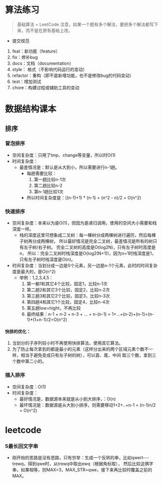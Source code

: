# 算法练习

>基础算法 + LeetCode
>注意，如果一个题有多个解法，要把多个解法都写下来，而不是在原有基础上改。

* 提交规范
1. feat：新功能（feature）
2. fix：修补bug
3. docs：文档（documentation）
4. style： 格式（不影响代码运行的变动）
5. refactor：重构（即不是新增功能，也不是修改bug的代码变动）
6. test：增加测试
7. chore：构建过程或辅助工具的变动
# 数据结构课本
## 排序
### 冒泡排序
* 空间复杂度：只用了tmp、change等变量，所以时O(1)
* 时间复杂度：
    * 最差情况是：默认是从大到小，所以需要进行n-1趟。
        * 每趟需要比较：
            1. 第一趟比较n-1次
            2. 第二趟比较n-2
            3. 第n-1趟比较1次
        * 所以时间复杂度是：((n-1)+1) * (n-1) = (n^2 - n)/2 = O(n^2)
    
### 快速排序
* 空间复杂度：本来以为是O(1)，但因为是递归调用，使用的空间大小需要和栈深度一样。
    * 栈的深度这里可想象成二叉树：每一棵树分成两棵树进行遍历，然后每棵子树再分成两棵树，
    所以最好情况是完全二叉树，最差情况是所有的树只有左子树/右子树。
    完全二叉树的高度是O(log2N)，只有左子树时高度是n，
    所以：完全二叉树时栈深度是O(log2(N+1))，因为n=1时栈深度是1，只有左子树时栈深度是O(n)。
* 时间复杂度：当划分成一边是0个元素，另一边是n-1个元素，此时的时间复杂度是最大的，是O(n^2)
    * 举例：1,2,3,4,5：
        1. 第一躺1和其它4个比较，固定1，比较n-1次
        2. 第二趟2和其它3个比较，固定2，比较n-2次
        3. 第三趟3和其它2个比较，固定3，比较n-3次
        4. 第四趟4和其它1个比较，固定4，比较n-4次
        5. 第五趟low=hight，不再比较
        6. 最终结果：n-1 + n-2 + n-3 + ... + n-(n-1) = 1+...+(n-2)+(n-1)=(n-1)*(1+n-1)/2=O(n^2)

#### 快排的优化：
1. 当划分的子序列较小时不再使用快排算法，使用其它算法。
2. 为了防止每次拿到的都是最小的元素（这样分出来的两个区域元素个数不一样，相当于避免变成只有左子树的树），可以首、尾、中间
取三个数，拿到三个数中第二小的。

### 插入排序
* 空间复杂度：O(1)
* 时间复杂度：
    * 最好情况是，数据源本来就是从小到大排序，：O(n)
    * 最坏情况是：数据源是从大到小排序，则需要移动1+2+..+n-1 = (n-1)n/2 = O(n^2)
    
# leetcode

### 5最长回文字串
* 刚开始的思路是没有思路，只有穷举：生成一个反转的串，比如qwert---trewq，得到qwe时，从trewq中取出ewq（根据角标取），
然后比较这俩字串，如果相等，则MAX=3，MAX_STR=qwe，接下来再比较时覆盖之前的MAX。

